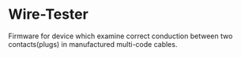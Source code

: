 # Wire-Tester

Firmware for device which examine correct conduction between two contacts(plugs) in manufactured multi-code cables.
